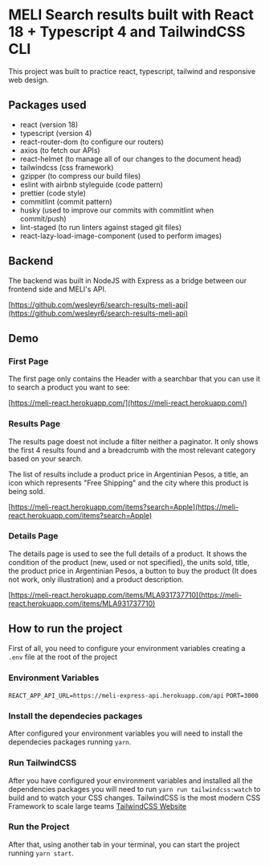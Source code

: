 # MELI Search results built with React 18 + Typescript 4 and TailwindCSS CLI

This project was built to practice react, typescript, tailwind and responsive web design.

## Packages used

- react (version 18)
- typescript (version 4)
- react-router-dom (to configure our routers)
- axios (to fetch our APIs)
- react-helmet (to manage all of our changes to the document head)
- tailwindcss (css framework)
- gzipper (to compress our build files)
- eslint with airbnb styleguide (code pattern)
- prettier (code style)
- commitlint (commit pattern)
- husky (used to improve our commits with commitlint when commit/push)
- lint-staged (to run linters against staged git files)
- react-lazy-load-image-component (used to perform images)

## Backend

The backend was built in NodeJS with Express as a bridge between our frontend side and MELI's API.

[https://github.com/wesleyr6/search-results-meli-api](https://github.com/wesleyr6/search-results-meli-api)

## Demo

### First Page

The first page only contains the Header with a searchbar that you can use it to search a product you want to see:

[https://meli-react.herokuapp.com/](https://meli-react.herokuapp.com/)

### Results Page

The results page doest not include a filter neither a paginator. It only shows the first 4 results found and a breadcrumb with the most relevant category based on your search.

The list of results include a product price in Argentinian Pesos, a title, an icon which represents "Free Shipping" and the city where this product is being sold.

[https://meli-react.herokuapp.com/items?search=Apple](https://meli-react.herokuapp.com/items?search=Apple)

### Details Page

The details page is used to see the full details of a product. It shows the condition of the product (new, used or not specified), the units sold, title, the product price in Argentinian Pesos, a button to buy the product (It does not work, only illustration) and a product description.

[https://meli-react.herokuapp.com/items/MLA931737710](https://meli-react.herokuapp.com/items/MLA931737710)

## How to run the project

First of all, you need to configure your environment variables creating a `.env` file at the root of the project

### Environment Variables

`REACT_APP_API_URL=https://meli-express-api.herokuapp.com/api`
`PORT=3000`

### Install the dependecies packages

After configured your environment variables you will need to install the dependecies packages running `yarn`.

### Run TailwindCSS

After you have configured your environment variables and installed all the dependencies packages you will need to run `yarn run tailwindcss:watch` to build and to watch your CSS changes. TailwindCSS is the most modern CSS Framework to scale large teams [TailwindCSS Website](https://tailwindcss.com/)

### Run the Project

After that, using another tab in your terminal, you can start the project running `yarn start`.
